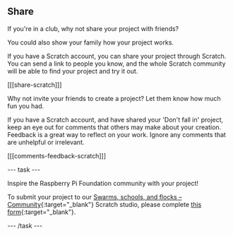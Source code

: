 ## Share

If you're in a club, why not share your project with friends?

You could also show your family how your project works.

If you have a Scratch account, you can share your project through Scratch. You can send a link to people you know, and the whole Scratch community will be able to find your project and try it out.

[[[share-scratch]]]

Why not invite your friends to create a project? Let them know how much fun you had.

If you have a Scratch account, and have shared your 'Don't fall in' project, keep an eye out for comments that others may make about your creation. Feedback is a great way to reflect on your work. Ignore any comments that are unhelpful or irrelevant.

[[[comments-feedback-scratch]]]

--- task ---

Inspire the Raspberry Pi Foundation community with your project!

To submit your project to our [Swarms, schools, and flocks – Community](https://scratch.mit.edu/studios/30122177){:target="_blank"} Scratch studio, please complete [this form](https://form.raspberrypi.org/f/community-project-submissions){:target="_blank"}.

--- /task ---
